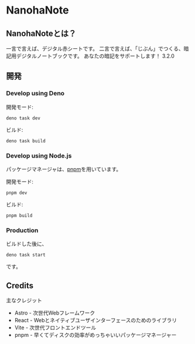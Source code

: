 # NanohaNote
## NanohaNoteとは？
一言で言えば、デジタル赤シートです。
二言で言えば、「じぶん」でつくる、暗記用デジタルノートブックです。
あなたの暗記をサポートします！
3.2.0
## 開発
### Develop using Deno
開発モード:
```shell
deno task dev
```
ビルド:
```shell
deno task build
```
### Develop using Node.js
パッケージマネージャは、[pnpm](https://pnpm.io)を用いています。

開発モード:
```shell
pnpm dev
```
ビルド:
```shell
pnpm build
```
### Production
ビルドした後に、
```shell
deno task start
```
です。
## Credits
主なクレジット

- Astro - 次世代Webフレームワーク
- React - Webとネイティブユーザインターフェースのためのライブラリ
- Vite - 次世代フロントエンドツール
- pnpm - 早くてディスクの効率がめっちゃいいパッケージマネージャー
